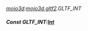 _[mojo3d](../../modules/mojo3d/mojo3d-module.md):[mojo3d.gltf2](../../modules/mojo3d/mojo3d-gltf2.md).GLTF\_INT_
##### Const GLTF\_INT:[Int](../../modules/wonkey/wonkey-types-int.md)

